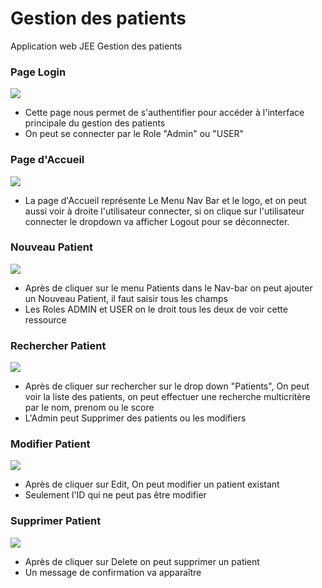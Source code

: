 # Gestion des patients
Application web JEE Gestion des patients

### Page Login
<img src="D:\patient-mvc\src\main\resources\pics\Capture1.PNG" width=""/>

* Cette page nous permet de s'authentifier pour accéder à l'interface principale du gestion des patients
* On peut se connecter par le Role "Admin" ou "USER"

### Page d'Accueil 
<img src="D:\patient-mvc\src\main\resources\pics\Capture2.PNG" width=""/>


* La page d'Accueil représente Le Menu Nav Bar et le logo, et on peut aussi voir à droite l'utilisateur connecter, si on clique sur l'utilisateur connecter le dropdown va afficher Logout pour se déconnecter.

### Nouveau Patient
<img src="D:\patient-mvc\src\main\resources\pics\NvPat.PNG" width=""/>

* Après de cliquer sur le menu Patients dans le Nav-bar on peut ajouter un Nouveau Patient, il faut saisir tous les champs
* Les Roles ADMIN et USER on le droit tous les deux de voir cette ressource

### Rechercher Patient
<img src="D:\patient-mvc\src\main\resources\pics\Rechercher.PNG" width=""/>

* Après de cliquer sur rechercher sur le drop down "Patients", On peut voir la liste des patients, on peut effectuer une recherche multicritère par le nom, prenom ou le score
* L'Admin peut Supprimer des patients ou les modifiers

### Modifier Patient
<img src="D:\patient-mvc\src\main\resources\pics\ModifierPat.PNG" width=""/>

* Après de cliquer sur Edit, On peut modifier un patient existant
* Seulement l'ID qui ne peut pas être modifier

### Supprimer Patient
<img src="D:\patient-mvc\src\main\resources\pics\DeletePat.PNG" width=""/>

* Après de cliquer sur Delete on peut supprimer un patient
* Un message de confirmation va apparaître


